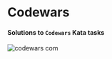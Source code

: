 # Codewars

#### Solutions to `Codewars` Kata tasks

![codewars com](https://user-images.githubusercontent.com/52504599/119405944-5b942b80-bce2-11eb-8a11-254724d56837.jpg)
